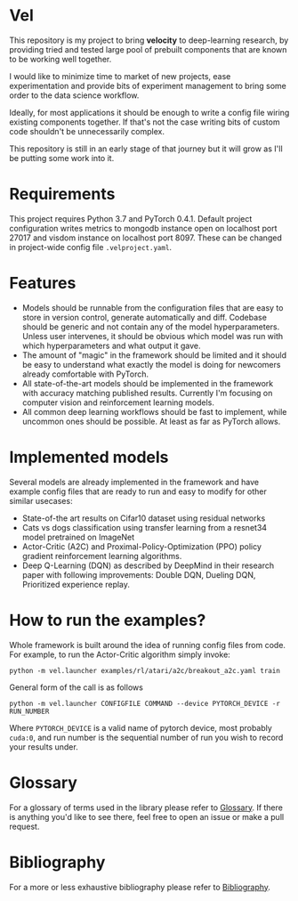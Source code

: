 # Vel

This repository is my project to bring **velocity** to deep-learning research,
by providing tried and tested large pool of prebuilt components that are 
known to be working well together.

I would like to minimize time to market of new projects, ease experimentation
and provide bits of experiment management to bring some order to the data science workflow.

Ideally, for most applications it should be enough to write a
config file wiring existing components together.
If that's not the case writing bits of custom code
shouldn't be unnecessarily complex.

This repository is still in an early stage of that journey but it will grow
as I'll be putting some work into it.

# Requirements

This project requires Python 3.7 and PyTorch 0.4.1. Default project configuration writes
metrics to mongodb instance open on localhost port 27017 and visdom instance 
on localhost port 8097. These can be changed in project-wide config file
`.velproject.yaml`.

# Features

- Models should be runnable from the configuration files
  that are easy to store in version control, generate automatically and diff.
  Codebase should be generic and not contain any of the model hyperparameters.
  Unless user intervenes, it should be obvious which model was run
  with which hyperparameters and what output it gave.
- The amount of "magic" in the framework should be limited and it should be easy to
  understand what exactly the model is doing for newcomers already comfortable with PyTorch. 
- All state-of-the-art models should be implemented in the framework with accuracy
  matching published results.
  Currently I'm focusing on computer vision and reinforcement learning models.
- All common deep learning workflows should be fast to implement, while 
  uncommon ones should be possible. At least as far as PyTorch allows.
  
  
# Implemented models

Several models are already implemented in the framework and have example config files
that are ready to run and easy to modify for other similar usecases:

- State-of-the art results on Cifar10 dataset using residual networks
- Cats vs dogs classification using transfer learning from a resnet34 model pretrained on 
  ImageNet
- Actor-Critic (A2C) and Proximal-Policy-Optimization (PPO) policy gradient reinforcement
  learning algorithms.
- Deep Q-Learning (DQN) as described by DeepMind in their research paper with following 
  improvements: Double DQN, Dueling DQN, Prioritized experience replay.


# How to run the examples?

Whole framework is built around the idea of running config files from code. For example,
to run the Actor-Critic algorithm simply invoke:

```
python -m vel.launcher examples/rl/atari/a2c/breakout_a2c.yaml train
```

General form of the call is as follows 


```
python -m vel.launcher CONFIGFILE COMMAND --device PYTORCH_DEVICE -r RUN_NUMBER
```

Where `PYTORCH_DEVICE` is a valid name of pytorch device, most probably `cuda:0`, and run
number is the sequential number of run you wish to record your results under.

# Glossary

For a glossary of terms used in the library please refer to [Glossary](docs/Glossary.md).
If there is anything you'd like to see there, feel free to open an issue or make a pull request.

# Bibliography

For a more or less exhaustive bibliography please refer to [Bibliography](docs/Bibliography.md).

